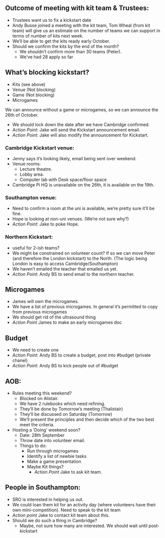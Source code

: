 ## Outcome of meeting with kit team & Trustees:
- Trustees want us to fix a kickstart date
- Andy Busse joined a meeting with the kit team, Tom Wheal (from kit team) will give us an estimate on the number of teams we can support in terms of number of kits next week.
- We’ll be able to get the kits ready early October.
- Should we confirm the kits by the end of the month?
  - We shouldn’t confirm more than 30 teams (Peter).
  - We've had 28 apply so far

## What’s blocking kickstart?
- Kits (see above)
- Venue (Not blocking)
- Game (Not blocking)
- Microgames

We can announce without a game or microgames, so we can announce the 26th of October.

- We should lock down the date after we have Cambridge confirmed.
- *Action Point*: Jake will send the Kickstart announcement email.
- *Action Point*: Jake will also modify the announcement for Kickstart.

### Cambridge Kickstart venue:
- Jenny says it’s looking likely, email being sent over weekend.
- Venue rooms:
  - Lecture theatre.
  - Lobby area.
  - Computer lab with Desk space/floor space
- Cambridge Pi HQ is unavailable on the 26th, it is available on the 19th.

### Southampton venue:
- Need to confirm a room at the uni is available, we’re pretty sure it’ll be fine.
- Hope is looking at non-uni venues. (We’re not sure why?)
- *Action Point*: Jake to poke Hope.

### Northern Kickstart:
- useful for 2-ish teams?
- We might be constrained on volunteer count? If so we can move Peter (and therefore the London kickstart) to the North. (The logic being London is easy to access Cambridge/Southampton)
- We haven’t emailed the teacher that emailed us yet.
- *Action Point*: Andy BS to send email to the northern teacher.

## Microgames
- James will own the microgames.
- We have a list of previous microgames. In general it’s permitted to copy from previous microgames
- We should get rid of the ultrasound thing
- *Action Point* James to make an early microgames doc


## Budget
- We need to create one
- *Action Point*: Andy BS to create a budget, post into #budget (private chanel)
- *Action Point*: Andy BS to kick people out of #budget


## AOB:
- Rules meeting this weekend?
  - Blocked on Alistair.
  - We have 2 rulebooks which need refining.
  - They’ll be done by Tomorrow’s meeting (Thalistair)
  - They’ll be discussed on Saturday (Tomorrow)
  - We’ll present the principles and then decide which of the two best meet the criteria.
- Hosting a ‘Doing’ weekend soon?
  - Date: 28th September
  - Throw date into volunteer email.
  - Things to do:
    - Run through microgames
    - Identify a list of newbie tasks
    - Make a game presentation
    - Maybe Kit things?
      - *Action Point* Jake to ask kit team.

## People in Southampton:
- SRO is interested in helping us out.
- We could loan them kit for an activity day (where volunteers have their own mini-competition). Need to speak to the kit team
- *Action point* Jake to contact kit team about this.
- Should we do such a thing in Cambridge?
  - Maybe, not sure how many are interested. We should wait until post-kickstart
